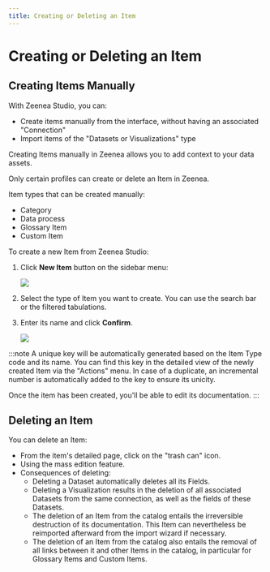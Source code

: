```yaml
---
title: Creating or Deleting an Item
---
```


# Creating or Deleting an Item

## Creating Items Manually

With Zeenea Studio, you can:

* Create items manually from the interface, without having an associated "Connection"
* Import items of the "Datasets or Visualizations" type

Creating Items manually in Zeenea allows you to add context to your data assets.  

Only certain profiles can create or delete an Item in Zeenea.

Item types that can be created manually:

* Category
* Data process
* Glossary Item
* Custom Item

To create a new Item from Zeenea Studio:

1. Click **New Item** button on the sidebar menu:

    ![](/img/zeenea-new-item.png)

2. Select the type of Item you want to create. You can use the search bar or the filtered tabulations.
3. Enter its name and click **Confirm**.

    ![](/img/zeenea-create-item-confirm.png)

:::note
A unique key will be automatically generated based on the Item Type code and its name. You can find this key in the detailed view of the newly created Item via the "Actions" menu. In case of a duplicate, an incremental number is automatically added to the key to ensure its unicity.

Once the item has been created, you'll be able to edit its documentation.
:::

## Deleting an Item

You can delete an Item: 

* From the item's detailed page, click on the "trash can" icon.
* Using the mass edition feature.
* Consequences of deleting:
  * Deleting a Dataset automatically deletes all its Fields.
  * Deleting a Visualization results in the deletion of all associated Datasets from the same connection, as well as the fields of these Datasets.
  * The deletion of an Item from the catalog entails the irreversible destruction of its documentation. This Item can nevertheless be reimported afterward from the import wizard if necessary.
  * The deletion of an Item from the catalog also entails the removal of all links between it and other Items in the catalog, in particular for Glossary Items and Custom Items.